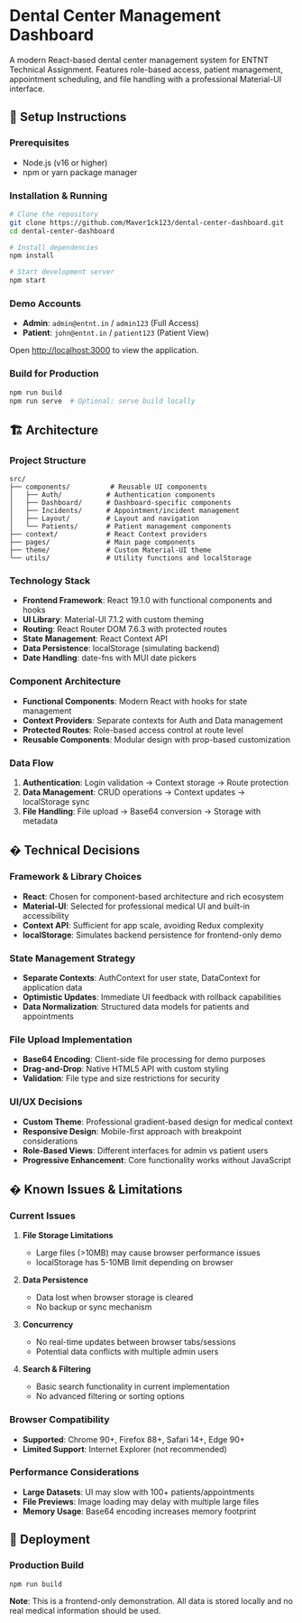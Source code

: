 # Dental Center Management Dashboard

A modern React-based dental center management system for ENTNT Technical Assignment. Features role-based access, patient management, appointment scheduling, and file handling with a professional Material-UI interface.

## 🚀 Setup Instructions

### Prerequisites
- Node.js (v16 or higher)
- npm or yarn package manager

### Installation & Running
```bash
# Clone the repository
git clone https://github.com/Maver1ck123/dental-center-dashboard.git
cd dental-center-dashboard

# Install dependencies
npm install

# Start development server
npm start
```

### Demo Accounts
- **Admin**: `admin@entnt.in` / `admin123` (Full Access)
- **Patient**: `john@entnt.in` / `patient123` (Patient View)

Open [http://localhost:3000](http://localhost:3000) to view the application.

### Build for Production
```bash
npm run build
npm run serve  # Optional: serve build locally
```

## 🏗️ Architecture

### Project Structure
```
src/
├── components/          # Reusable UI components
│   ├── Auth/           # Authentication components
│   ├── Dashboard/      # Dashboard-specific components
│   ├── Incidents/      # Appointment/incident management
│   ├── Layout/         # Layout and navigation
│   └── Patients/       # Patient management components
├── context/            # React Context providers
├── pages/              # Main page components
├── theme/              # Custom Material-UI theme
└── utils/              # Utility functions and localStorage
```

### Technology Stack
- **Frontend Framework**: React 19.1.0 with functional components and hooks
- **UI Library**: Material-UI 7.1.2 with custom theming
- **Routing**: React Router DOM 7.6.3 with protected routes
- **State Management**: React Context API
- **Data Persistence**: localStorage (simulating backend)
- **Date Handling**: date-fns with MUI date pickers

### Component Architecture
- **Functional Components**: Modern React with hooks for state management
- **Context Providers**: Separate contexts for Auth and Data management
- **Protected Routes**: Role-based access control at route level
- **Reusable Components**: Modular design with prop-based customization

### Data Flow
1. **Authentication**: Login validation → Context storage → Route protection
2. **Data Management**: CRUD operations → Context updates → localStorage sync
3. **File Handling**: File upload → Base64 conversion → Storage with metadata

## � Technical Decisions

### Framework & Library Choices
- **React**: Chosen for component-based architecture and rich ecosystem
- **Material-UI**: Selected for professional medical UI and built-in accessibility
- **Context API**: Sufficient for app scale, avoiding Redux complexity
- **localStorage**: Simulates backend persistence for frontend-only demo

### State Management Strategy
- **Separate Contexts**: AuthContext for user state, DataContext for application data
- **Optimistic Updates**: Immediate UI feedback with rollback capabilities
- **Data Normalization**: Structured data models for patients and appointments

### File Upload Implementation
- **Base64 Encoding**: Client-side file processing for demo purposes
- **Drag-and-Drop**: Native HTML5 API with custom styling
- **Validation**: File type and size restrictions for security

### UI/UX Decisions
- **Custom Theme**: Professional gradient-based design for medical context
- **Responsive Design**: Mobile-first approach with breakpoint considerations
- **Role-Based Views**: Different interfaces for admin vs patient users
- **Progressive Enhancement**: Core functionality works without JavaScript

## � Known Issues & Limitations

### Current Issues
1. **File Storage Limitations**
   - Large files (>10MB) may cause browser performance issues
   - localStorage has 5-10MB limit depending on browser

2. **Data Persistence**
   - Data lost when browser storage is cleared
   - No backup or sync mechanism

3. **Concurrency**
   - No real-time updates between browser tabs/sessions
   - Potential data conflicts with multiple admin users

4. **Search & Filtering**
   - Basic search functionality in current implementation
   - No advanced filtering or sorting options

### Browser Compatibility
- **Supported**: Chrome 90+, Firefox 88+, Safari 14+, Edge 90+
- **Limited Support**: Internet Explorer (not recommended)

### Performance Considerations
- **Large Datasets**: UI may slow with 100+ patients/appointments
- **File Previews**: Image loading may delay with multiple large files
- **Memory Usage**: Base64 encoding increases memory footprint

## 🚀 Deployment

### Production Build
```bash
npm run build
```

**Note**: This is a frontend-only demonstration. All data is stored locally and no real medical information should be used.